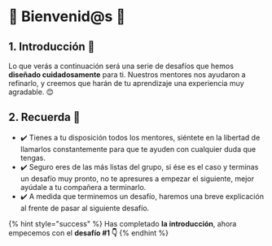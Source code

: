 # 💃 Bienvenid@s 💃



## 1. Introducción 💪

Lo que verás a continuación será una serie de desafíos que hemos **diseñado cuidadosamente** para ti. Nuestros mentores nos ayudaron a refinarlo, y creemos que harán de tu aprendizaje una experiencia muy agradable. 😊

## 2. Recuerda 👀

* ✔️ Tienes a tu disposición todos los mentores, siéntete en la libertad de llamarlos constantemente para que te ayuden con cualquier duda que tengas.
* ✔️ Seguro eres de las más listas del grupo, si ése es el caso y terminas un desafío muy pronto, no te apresures a empezar el siguiente, mejor ayúdale a tu compañera a terminarlo.
* ✔️ A medida que terminemos un desafío, haremos una breve explicación al frente de pasar al siguiente desafío.

{% hint style="success" %}
Has completado **la introducción**, ahora empecemos con el **desafío \#1 👇**
{% endhint %}

